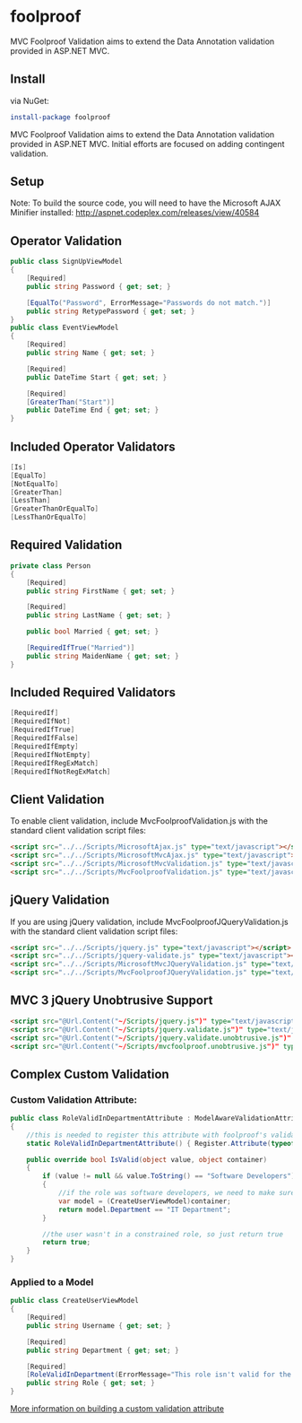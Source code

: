 # foolproof

MVC Foolproof Validation aims to extend the Data Annotation validation provided in ASP.NET MVC.

## Install

via NuGet:

```powershell
install-package foolproof
```

MVC Foolproof Validation aims to extend the Data Annotation validation provided in ASP.NET MVC. Initial efforts are focused on adding contingent validation.

## Setup

Note: To build the source code, you will need to have the Microsoft AJAX Minifier installed: http://aspnet.codeplex.com/releases/view/40584

## Operator Validation

```c#
public class SignUpViewModel
{
    [Required]
    public string Password { get; set; }

    [EqualTo("Password", ErrorMessage="Passwords do not match.")]
    public string RetypePassword { get; set; }
}
public class EventViewModel
{
    [Required]
    public string Name { get; set; }

    [Required]
    public DateTime Start { get; set; }

    [Required]
    [GreaterThan("Start")]
    public DateTime End { get; set; }
}
```

## Included Operator Validators

```c#
[Is]
[EqualTo]
[NotEqualTo]
[GreaterThan]
[LessThan]
[GreaterThanOrEqualTo]
[LessThanOrEqualTo]
```

## Required Validation

```c#
private class Person
{
    [Required]
    public string FirstName { get; set; }

    [Required]
    public string LastName { get; set; }

    public bool Married { get; set; }

    [RequiredIfTrue("Married")]
    public string MaidenName { get; set; }
}
```

## Included Required Validators

```c#
[RequiredIf]
[RequiredIfNot]
[RequiredIfTrue]
[RequiredIfFalse]
[RequiredIfEmpty]
[RequiredIfNotEmpty]
[RequiredIfRegExMatch]
[RequiredIfNotRegExMatch]
```

## Client Validation

To enable client validation, include MvcFoolproofValidation.js with the standard client validation script files:

```html
<script src="../../Scripts/MicrosoftAjax.js" type="text/javascript"></script>
<script src="../../Scripts/MicrosoftMvcAjax.js" type="text/javascript"></script>
<script src="../../Scripts/MicrosoftMvcValidation.js" type="text/javascript"></script>
<script src="../../Scripts/MvcFoolproofValidation.js" type="text/javascript"></script>
```

## jQuery Validation

If you are using jQuery validation, include MvcFoolproofJQueryValidation.js with the standard client validation script files:

```html
<script src="../../Scripts/jquery.js" type="text/javascript"></script>
<script src="../../Scripts/jquery-validate.js" type="text/javascript"></script>
<script src="../../Scripts/MicrosoftMvcJQueryValidation.js" type="text/javascript"></script>
<script src="../../Scripts/MvcFoolproofJQueryValidation.js" type="text/javascript"></script>
```

## MVC 3 jQuery Unobtrusive Support

```html
<script src="@Url.Content("~/Scripts/jquery.js")" type="text/javascript"></script>
<script src="@Url.Content("~/Scripts/jquery.validate.js")" type="text/javascript"></script>
<script src="@Url.Content("~/Scripts/jquery.validate.unobtrusive.js")" type="text/javascript"></script>
<script src="@Url.Content("~/Scripts/mvcfoolproof.unobtrusive.js")" type="text/javascript"></script>
```

## Complex Custom Validation

### Custom Validation Attribute:

```c#
public class RoleValidInDepartmentAttribute : ModelAwareValidationAttribute
{
    //this is needed to register this attribute with foolproof's validator adapter
    static RoleValidInDepartmentAttribute() { Register.Attribute(typeof(RoleValidInDepartmentAttribute)); }

    public override bool IsValid(object value, object container)
    {
        if (value != null && value.ToString() == "Software Developers")
        {
            //if the role was software developers, we need to make sure the user is in the IT department
            var model = (CreateUserViewModel)container;
            return model.Department == "IT Department";
        }

        //the user wasn't in a constrained role, so just return true
        return true;
    }
}
```

### Applied to a Model

```c#
public class CreateUserViewModel
{
    [Required]
    public string Username { get; set; }

    [Required]
    public string Department { get; set; }

    [Required]
    [RoleValidInDepartment(ErrorMessage="This role isn't valid for the selected department.")]
    public string Role { get; set; }
}
```

[More information on building a custom validation attribute](http://nickriggs.com/posts/build-model-aware-custom-validation-attributes-in-asp-net-mvc-2/)